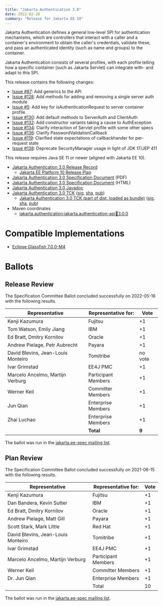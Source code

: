 ```yaml
---
title: "Jakarta Authentication 3.0"
date: 2022-02-28
summary: "Release for Jakarta EE 10"
---
```

Jakarta Authentication defines a general low-level SPI for authentication mechanisms, which are controllers
that interact with a caller and a container's environment to obtain the caller's credentials, validate these,
and pass an authenticated identity (such as name and groups) to the container.

Jakarta Authentication consists of several profiles, with each profile telling how a specific container
(such as Jakarta Servlet) can integrate with- and adapt to this SPI.

This release contains the following changes:

* [Issue #87](https://github.com/jakartaee/authentication/issues/87): Add generics to the API
* [Issue #128](https://github.com/jakartaee/authentication/issues/128): Add methods for adding and removing a single server auth module
* [Issue #5](https://github.com/jakartaee/authentication/issues/5): Add key for isAuthenticationRequest to server container profile.
* [Issue #130](https://github.com/jakartaee/authentication/issues/130): Add default methods to ServerAuth and ClientAuth
* [Issue #132](https://github.com/jakartaee/authentication/issues/132): Add constructor variants taking a cause to AuthException
* [Issue #134](https://github.com/jakartaee/authentication/issues/134): Clarify interaction of Servlet profile with some other specs
* [Issue #136](https://github.com/jakartaee/authentication/issues/136): Clarify PasswordValidationCallback
* [Issue #119](https://github.com/jakartaee/authentication/issues/119): Clarified state expectations of callbackhander for per-request state
* [Issue #138](https://github.com/jakartaee/authentication/issues/138): Deprecate SecurityManager usage in light of JDK 17/JEP 411

This release requires Java SE 11 or newer (aligned with Jakarta EE 10).

* [Jakarta Authentication 3.0 Release Record](https://projects.eclipse.org/projects/ee4j.authentication/releases/3.0)
  * [Jakarta EE Platform 10 Release Plan](https://eclipse-ee4j.github.io/jakartaee-platform/jakartaee10/JakartaEE10ReleasePlan)
* [Jakarta Authentication 3.0 Specification Document](./jakarta-authentication-spec-3.0.pdf) (PDF)
* [Jakarta Authentication 3.0 Specification Document](./jakarta-authentication-spec-3.0.html) (HTML)
* [Jakarta Authentication 3.0 Javadoc](./apidocs)
* [Jakarta Authentication 3.0 TCK](https://download.eclipse.org/jakartaee/authentication/3.0/jakarta-authentication-tck-3.0.0-dist.zip)  ([sig](https://download.eclipse.org/jakartaee/authentication/3.0/jakarta-authentication-tck-3.0.0-dist.zip.sig),  [sha](https://download.eclipse.org/jakartaee/authentication/3.0/jakarta-authentication-tck-3.0.0-dist.zip.sha256),  [pub](https://jakarta.ee/specifications/jakartaee-spec-committee.pub))
  * [Jakarta Authentication 3.0 TCK (part of dist, loaded as bundle)](https://download.eclipse.org/jakartaee/authentication/3.0/jakarta-authentication-tck-3.0.0.zip)  ([sig](https://download.eclipse.org/jakartaee/authentication/3.0/jakarta-authentication-tck-3.0.0.zip.sig),  [sha](https://download.eclipse.org/jakartaee/authentication/3.0/jakarta-authentication-tck-3.0.0.zip.sha256),  [pub](https://jakarta.ee/specifications/jakartaee-spec-committee.pub))
* Maven coordinates
  * [jakarta.authentication:jakarta.authentication-api:jar:3.0.0](https://search.maven.org/artifact/jakarta.authentication/jakarta.authentication-api/3.0.0/jar)


# Compatible Implementations

* [Eclipse Glassfish 7.0.0-M4](https://github.com/eclipse-ee4j/glassfish/releases/download/7.0.0-M4/glassfish-7.0.0-M4.zip)

# Ballots

## Release Review

The Specification Committee Ballot concluded successfully on 2022-05-16 with the following results.

| Representative                                 | Representative for: | Vote    |
|------------------------------------------------|---------------------|---------|
| Kenji Kazumura                                 | Fujitsu             |    +1   |
| Tom Watson, Emily Jiang                        | IBM                 |    +1   |
| Ed Bratt, Dmitry Kornilov                      | Oracle              |    +1   |
| Andrew Pielage, Petr Aubrecht                  | Payara              |    +1   |
| David Blevins, Jean-Louis Monteiro             | Tomitribe           | no vote |
| Ivar Grimstad                                  | EE4J PMC            |    +1   |
| Marcelo Ancelmo, Martijn Verburg               | Participant Members |    +1   |
| Werner Keil                                    | Committer Members   |    +1   |
| Jun Qian                                       | Enterprise Members  |    +1   |
| Zhai Luchao                                    | Enterprise Members  |    +1   |
|                                                | **Total**           |  **9**  |

The ballot was run in the [jakarta.ee-spec mailing list](https://www.eclipse.org/lists/jakarta.ee-spec/msg02457.html).

## Plan Review

The Specification Committee Ballot concluded successfully on 2021-06-15 with the following results.

| Representative                                 | Representative for: | Vote |
|------------------------------------------------|---------------------|------|
| Kenji Kazumura                                 | Fujitsu             |  +1  |
| Dan Bandera, Kevin Sutter                      | IBM                 |  +1  |
| Ed Bratt, Dmitry Kornilov                      | Oracle              |  +1  |
| Andrew Pielage, Matt Gill                      | Payara              |  +1  |
| Scott Stark, Mark Little                       | Red Hat             |  +1  |
| David Blevins, Jean-Louis Monteiro             | Tomitribe           |  +1  |
| Ivar Grimstad                                  | EE4J PMC            |  +1  |
| Marcelo Ancelmo, Martijn Verburg               | Participant Members |  +1  |
| Werner Keil                                    | Committer Members   |  +1  |
| Dr. Jun Qian                                   | Enterprise Members  |  +1  |
|                                                | Total               |  10  |

The ballot was run in the [jakarta.ee-spec mailing list](https://www.eclipse.org/lists/jakarta.ee-spec/msg01845.html).
